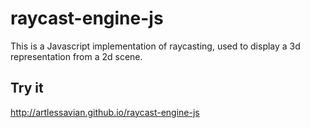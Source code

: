 # raycast-engine-js

This is a Javascript implementation of raycasting, used to display a 3d representation from a 2d scene.

## Try it

http://artlessavian.github.io/raycast-engine-js